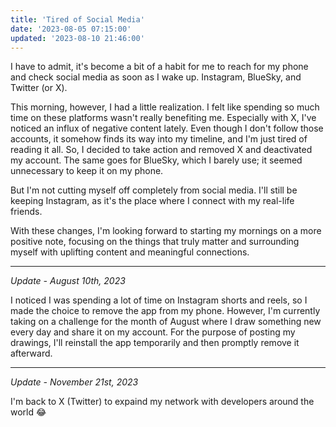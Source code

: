 ```yaml
---
title: 'Tired of Social Media'
date: '2023-08-05 07:15:00'
updated: '2023-08-10 21:46:00'
---
```


I have to admit, it's become a bit of a habit for me to reach for my phone and check social media as soon as I wake up. Instagram, BlueSky, and Twitter (or X).

This morning, however, I had a little realization. I felt like spending so much time on these platforms wasn't really benefiting me.
Especially with X, I've noticed an influx of negative content lately. Even though I don't follow those accounts, it somehow finds its way into my timeline,
and I'm just tired of reading it all. So, I decided to take action and removed X and deactivated my account.
The same goes for BlueSky, which I barely use; it seemed unnecessary to keep it on my phone.

But I'm not cutting myself off completely from social media.
I'll still be keeping Instagram, as it's the place where I connect with my real-life friends.

With these changes, I'm looking forward to starting my mornings on a more positive note, focusing on the things that truly matter and surrounding myself with uplifting content and meaningful connections.

---

_Update - August 10th, 2023_

I noticed I was spending a lot of time on Instagram shorts and reels, so I made the choice to remove the app from my phone. However, I'm currently taking on a challenge for the month of August where I draw something new every day and share it on my account. For the purpose of posting my drawings, I'll reinstall the app temporarily and then promptly remove it afterward.

---

_Update - November 21st, 2023_

I'm back to X (Twitter) to expaind my network with developers around the world 😂

